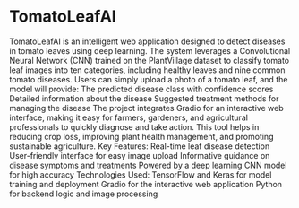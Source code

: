 # TomatoLeafAI
TomatoLeafAI is an intelligent web application designed to detect diseases in tomato leaves using deep learning. The system leverages a Convolutional Neural Network (CNN) trained on the PlantVillage dataset to classify tomato leaf images into ten categories, including healthy leaves and nine common tomato diseases.
Users can simply upload a photo of a tomato leaf, and the model will provide:
The predicted disease class with confidence scores
Detailed information about the disease
Suggested treatment methods for managing the disease
The project integrates Gradio for an interactive web interface, making it easy for farmers, gardeners, and agricultural professionals to quickly diagnose and take action. This tool helps in reducing crop loss, improving plant health management, and promoting sustainable agriculture.
Key Features:
Real-time leaf disease detection
User-friendly interface for easy image upload
Informative guidance on disease symptoms and treatments
Powered by a deep learning CNN model for high accuracy
Technologies Used:
TensorFlow and Keras for model training and deployment
Gradio for the interactive web application
Python for backend logic and image processing
